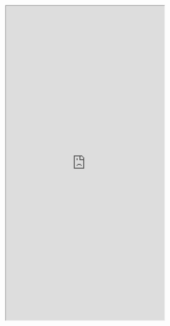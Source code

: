 <iframe 
src="https://coda.io/embed/jD38E5fJk_/#Full-Active-Inference-Ontology_tuuOJ_Ew/r223&view=full&viewMode=embedplay&hideSections=true" 
width=900 
height=1000 
style="max-width: 100%;" 
allow="fullscreen">
</iframe>